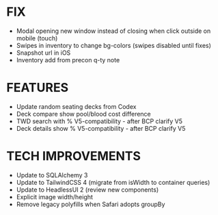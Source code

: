 # FIX
- Modal opening new window instead of closing when click outside on mobile (touch)
- Swipes in inventory to change bg-colors (swipes disabled until fixes)
- Snapshot url in iOS
- Inventory add from precon q-ty note

# FEATURES
- Update random seating decks from Codex
- Deck compare show pool/blood cost difference
- TWD search with % V5-compatibility - after BCP clarify V5
- Deck details show % V5-compatibility - after BCP clarify V5

# TECH IMPROVEMENTS
- Update to SQLAlchemy 3
- Update to TailwindCSS 4 (migrate from isWidth to container queries)
- Update to HeadlessUI 2 (review new components)
- Explicit image width/height
- Remove legacy polyfills when Safari adopts groupBy
